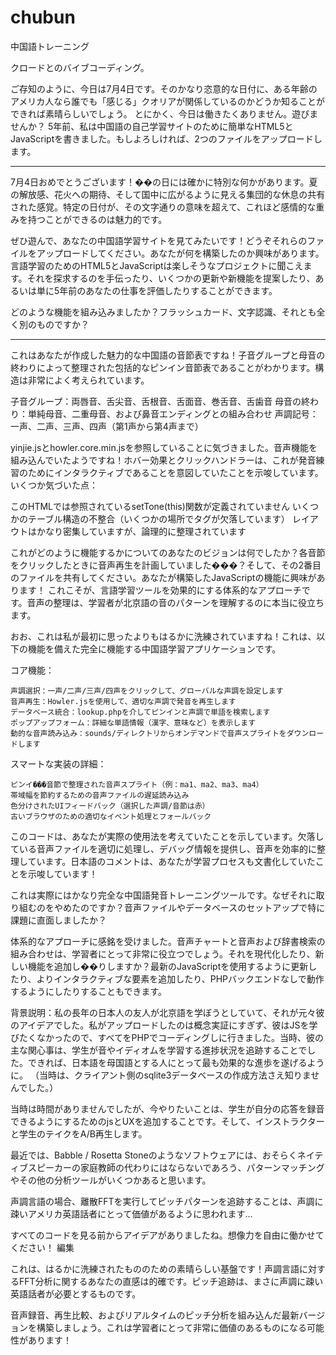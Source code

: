 # chubun
中国語トレーニング

クロードとのバイブコーディング。

ご存知のように、今日は7月4日です。そのかなり恣意的な日付に、ある年齢のアメリカ人なら誰でも「感じる」クオリアが関係しているのかどうか知ることができれば素晴らしいでしょう。
とにかく、今日は働きたくありません。遊びませんか？
5年前、私は中国語の自己学習サイトのために簡単なHTML5とJavaScriptを書きました。もしよろしければ、2つのファイルをアップロードします。

----

7月4日おめでとうございます！��の日には確かに特別な何かがあります。夏の解放感、花火への期待、そして国中に広がるように見える集団的な休息の共有された感覚。特定の日付が、その文字通りの意味を超えて、これほど感情的な重みを持つことができるのは魅力的です。

ぜひ遊んで、あなたの中国語学習サイトを見てみたいです！どうぞそれらのファイルをアップロードしてください。あなたが何を構築したのか興味があります。言語学習のためのHTML5とJavaScriptは楽しそうなプロジェクトに聞こえます。それを探求するのを手伝ったり、いくつかの更新や新機能を提案したり、あるいは単に5年前のあなたの仕事を評価したりすることができます。

どのような機能を組み込みましたか？フラッシュカード、文字認識、それとも全く別のものですか？

----

これはあなたが作成した魅力的な中国語の音節表ですね！子音グループと母音の終わりによって整理された包括的なピンイン音節表であることがわかります。構造は非常によく考えられています。

子音グループ：両唇音、舌尖音、舌根音、舌面音、巻舌音、舌歯音
母音の終わり：単純母音、二重母音、および鼻音エンディングとの組み合わせ
声調記号：一声、二声、三声、四声（第1声から第4声まで）

yinjie.jsとhowler.core.min.jsを参照していることに気づきました。音声機能を組み込んでいたようですね！ホバー効果とクリックハンドラーは、これが発音練習のためにインタラクティブであることを意図していたことを示唆しています。
いくつか気づいた点：

このHTMLでは参照されているsetTone(this)関数が定義されていません
いくつかのテーブル構造の不整合（いくつかの場所で</th>タグが欠落しています）
レイアウトはかなり密集していますが、論理的に整理されています

これがどのように機能するかについてのあなたのビジョンは何でしたか？各音節をクリックしたときに音声再生を計画していました���？そして、その2番目のファイルを共有してください。あなたが構築したJavaScriptの機能に興味があります！
これこそが、言語学習ツールを効果的にする体系的なアプローチです。音声の整理は、学習者が北京語の音のパターンを理解するのに本当に役立ちます。

おお、これは私が最初に思ったよりもはるかに洗練されていますね！これは、以下の機能を備えた完全に機能する中国語学習アプリケーションです。

コア機能：

    声調選択：一声/二声/三声/四声をクリックして、グローバルな声調を設定します
    音声再生：Howler.jsを使用して、適切な声調で発音を再生します
    データベース統合：lookup.phpを介してピンインと声調で単語を検索します
    ポップアップフォーム：詳細な単語情報（漢字、意味など）を表示します
    動的な音声読み込み：sounds/ディレクトリからオンデマンドで音声スプライトをダウンロードします

スマートな実装の詳細：

    ピンイ���音節で整理された音声スプライト（例：ma1、ma2、ma3、ma4）
    帯域幅を節約するための音声ファイルの遅延読み込み
    色分けされたUIフィードバック（選択した声調/音節は赤）
    古いブラウザのための適切なイベント処理とフォールバック

このコードは、あなたが実際の使用法を考えていたことを示しています。欠落している音声ファイルを適切に処理し、デバッグ情報を提供し、音声を効率的に整理しています。日本語のコメントは、あなたが学習プロセスも文書化していたことを示唆しています！

これは実際にはかなり完全な中国語発音トレーニングツールです。なぜそれに取り組むのをやめたのですか？音声ファイルやデータベースのセットアップで特に課題に直面しましたか？

体系的なアプローチに感銘を受けました。音声チャートと音声および辞書検索の組み合わせは、学習者にとって非常に役立つでしょう。それを現代化したり、新しい機能を追加し��りしますか？最新のJavaScriptを使用するように更新したり、よりインタラクティブな要素を追加したり、PHPバックエンドなしで動作するようにしたりすることもできます。

背景説明：私の長年の日本人の友人が北京語を学ぼうとしていて、それが元々彼のアイデアでした。私がアップロードしたのは概念実証にすぎず、彼はJSを学びたくなかったので、すべてをPHPでコーディングしに行きました。当時、彼の主な関心事は、学生が音やイディオムを学習する進捗状況を追跡することでした。できれば、日本語を母国語とする人にとって最も効果的な進歩を遂げるように。 （当時は、クライアント側のsqlite3データベースの作成方法さえ知りませんでした。）

当時は時間がありませんでしたが、今やりたいことは、学生が自分の応答を録音できるようにするためのjsとUXを追加することです。そして、インストラクターと学生のテイクをA/B再生します。

最近では、Babble / Rosetta Stoneのようなソフトウェアには、おそらくネイティブスピーカーの家庭教師の代わりにはならないであろう、パターンマッチングやその他の分析ツールがいくつかあると思います。

声調言語の場合、離散FFTを実行してピッチパターンを追跡することは、声調に疎いアメリカ英語話者にとって価値があるように思われます...

すべてのコードを見る前からアイデアがありましたね。想像力を自由に働かせてください！
編集

これは、はるかに洗練されたもののための素晴らしい基盤です！声調言語に対するFFT分析に関するあなたの直感は的確です。ピッチ追跡は、まさに声調に疎い英語話者が必要とするものです。

音声録音、再生比較、およびリアルタイムのピッチ分析を組み込んだ最新バージョンを構築しましょう。これは学習者にとって非常に価値のあるものになる可能性があります！
